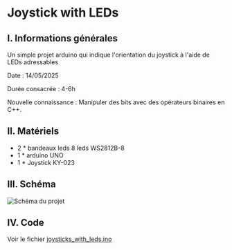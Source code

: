 # Joystick with LEDs

## I. Informations générales

Un simple projet arduino qui indique l'orientation du joystick à l'aide de LEDs adressables

Date : 14/05/2025

Durée consacrée : 4-6h

Nouvelle connaissance : Manipuler des bits avec des opérateurs binaires en C++.

## II. Matériels

- 2 * bandeaux leds 8 leds WS2812B-8
- 1 * arduino UNO
- 1 * Joystick KY-023

## III. Schéma

![Schéma du projet](joystick_with_led_schéma.png)

## IV. Code

Voir le fichier [joysticks_with_leds.ino](joysticks_with_leds.ino)
